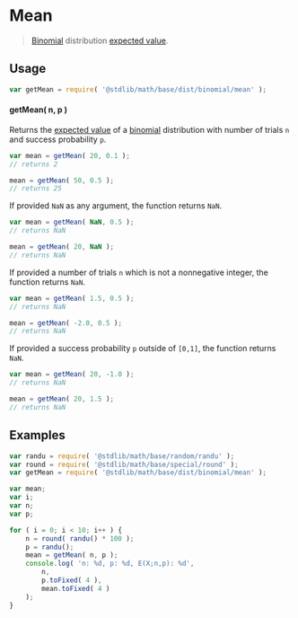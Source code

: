 # Mean

> [Binomial][binomial] distribution [expected value][expected-value].


<!-- Section to include introductory text. Make sure to keep an empty line after the intro `section` element and another before the `/section` close. -->

<section class="intro">

</section>

<!-- /.intro -->

<!-- Package usage documentation. -->

<section class="usage">

## Usage

``` javascript
var getMean = require( '@stdlib/math/base/dist/binomial/mean' );
```

#### getMean( n, p )

Returns the [expected value][expected-value] of a [binomial][binomial] distribution with number of trials `n` and success probability `p`.

``` javascript
var mean = getMean( 20, 0.1 );
// returns 2

mean = getMean( 50, 0.5 );
// returns 25
```

If provided `NaN` as any argument, the function returns `NaN`.

``` javascript
var mean = getMean( NaN, 0.5 );
// returns NaN

mean = getMean( 20, NaN );
// returns NaN
```

If provided a number of trials `n` which is not a nonnegative integer, the function returns `NaN`.

``` javascript
var mean = getMean( 1.5, 0.5 );
// returns NaN

mean = getMean( -2.0, 0.5 );
// returns NaN
```

If provided a success probability `p` outside of `[0,1]`, the function returns `NaN`.

``` javascript
var mean = getMean( 20, -1.0 );
// returns NaN

mean = getMean( 20, 1.5 );
// returns NaN
```

</section>

<!-- /.usage -->

<!-- Package usage notes. Make sure to keep an empty line after the `section` element and another before the `/section` close. -->

<section class="notes">

</section>

<!-- /.notes -->

<!-- Package usage examples. -->

<section class="examples">

## Examples

``` javascript
var randu = require( '@stdlib/math/base/random/randu' );
var round = require( '@stdlib/math/base/special/round' );
var getMean = require( '@stdlib/math/base/dist/binomial/mean' );

var mean;
var i;
var n;
var p;

for ( i = 0; i < 10; i++ ) {
    n = round( randu() * 100 );
    p = randu();
    mean = getMean( n, p );
    console.log( 'n: %d, p: %d, E(X;n,p): %d',
        n,
        p.toFixed( 4 ),
        mean.toFixed( 4 )
    );
}
```

</section>

<!-- /.examples -->

<!-- Section to include cited references. If references are included, add a horizontal rule *before* the section. Make sure to keep an empty line after the `section` element and another before the `/section` close. -->

<section class="references">

</section>

<!-- /.references -->

<!-- Section for all links. Make sure to keep an empty line after the `section` element and another before the `/section` close. -->

<section class="links">

[binomial]: https://en.wikipedia.org/wiki/Binomial_distribution
[expected-value]: https://en.wikipedia.org/wiki/Expected_value

</section>

<!-- /.links -->
